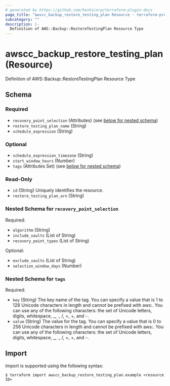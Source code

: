 ```yaml
---
# generated by https://github.com/hashicorp/terraform-plugin-docs
page_title: "awscc_backup_restore_testing_plan Resource - terraform-provider-awscc"
subcategory: ""
description: |-
  Definition of AWS::Backup::RestoreTestingPlan Resource Type
---
```


# awscc_backup_restore_testing_plan (Resource)

Definition of AWS::Backup::RestoreTestingPlan Resource Type



<!-- schema generated by tfplugindocs -->
## Schema

### Required

- `recovery_point_selection` (Attributes) (see [below for nested schema](#nestedatt--recovery_point_selection))
- `restore_testing_plan_name` (String)
- `schedule_expression` (String)

### Optional

- `schedule_expression_timezone` (String)
- `start_window_hours` (Number)
- `tags` (Attributes Set) (see [below for nested schema](#nestedatt--tags))

### Read-Only

- `id` (String) Uniquely identifies the resource.
- `restore_testing_plan_arn` (String)

<a id="nestedatt--recovery_point_selection"></a>
### Nested Schema for `recovery_point_selection`

Required:

- `algorithm` (String)
- `include_vaults` (List of String)
- `recovery_point_types` (List of String)

Optional:

- `exclude_vaults` (List of String)
- `selection_window_days` (Number)


<a id="nestedatt--tags"></a>
### Nested Schema for `tags`

Required:

- `key` (String) The key name of the tag. You can specify a value that is 1 to 128 Unicode characters in length and cannot be prefixed with aws:. You can use any of the following characters: the set of Unicode letters, digits, whitespace, _, ., /, =, +, and -.
- `value` (String) The value for the tag. You can specify a value that is 0 to 256 Unicode characters in length and cannot be prefixed with aws:. You can use any of the following characters: the set of Unicode letters, digits, whitespace, _, ., /, =, +, and -.

## Import

Import is supported using the following syntax:

```shell
$ terraform import awscc_backup_restore_testing_plan.example <resource ID>
```
